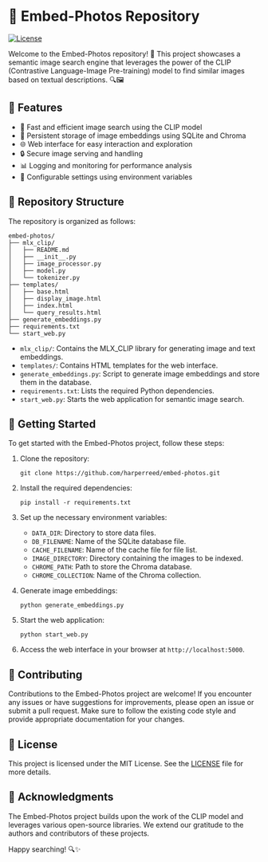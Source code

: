 # 📸 Embed-Photos Repository

[![License](https://img.shields.io/badge/License-MIT-blue.svg)](https://github.com/harperreed/embed-photos/blob/main/LICENSE)

Welcome to the Embed-Photos repository! 🎉 This project showcases a semantic image search engine that leverages the power of the CLIP (Contrastive Language-Image Pre-training) model to find similar images based on textual descriptions. 🔍🖼️

## 🌟 Features

- 🚀 Fast and efficient image search using the CLIP model
- 💾 Persistent storage of image embeddings using SQLite and Chroma
- 🌐 Web interface for easy interaction and exploration
- 🔒 Secure image serving and handling
- 📊 Logging and monitoring for performance analysis
- 🔧 Configurable settings using environment variables

## 📂 Repository Structure

The repository is organized as follows:

```
embed-photos/
├── mlx_clip/
│   ├── README.md
│   ├── __init__.py
│   ├── image_processor.py
│   ├── model.py
│   └── tokenizer.py
├── templates/
│   ├── base.html
│   ├── display_image.html
│   ├── index.html
│   └── query_results.html
├── generate_embeddings.py
├── requirements.txt
└── start_web.py
```

- `mlx_clip/`: Contains the MLX_CLIP library for generating image and text embeddings.
- `templates/`: Contains HTML templates for the web interface.
- `generate_embeddings.py`: Script to generate image embeddings and store them in the database.
- `requirements.txt`: Lists the required Python dependencies.
- `start_web.py`: Starts the web application for semantic image search.

## 🚀 Getting Started

To get started with the Embed-Photos project, follow these steps:

1. Clone the repository:
   ```
   git clone https://github.com/harperreed/embed-photos.git
   ```

2. Install the required dependencies:
   ```
   pip install -r requirements.txt
   ```

3. Set up the necessary environment variables:
   - `DATA_DIR`: Directory to store data files.
   - `DB_FILENAME`: Name of the SQLite database file.
   - `CACHE_FILENAME`: Name of the cache file for file list.
   - `IMAGE_DIRECTORY`: Directory containing the images to be indexed.
   - `CHROME_PATH`: Path to store the Chroma database.
   - `CHROME_COLLECTION`: Name of the Chroma collection.

4. Generate image embeddings:
   ```
   python generate_embeddings.py
   ```

5. Start the web application:
   ```
   python start_web.py
   ```

6. Access the web interface in your browser at `http://localhost:5000`.

## 🤝 Contributing

Contributions to the Embed-Photos project are welcome! If you encounter any issues or have suggestions for improvements, please open an issue or submit a pull request. Make sure to follow the existing code style and provide appropriate documentation for your changes.

## 📄 License

This project is licensed under the MIT License. See the [LICENSE](LICENSE) file for more details.

## 🙏 Acknowledgments

The Embed-Photos project builds upon the work of the CLIP model and leverages various open-source libraries. We extend our gratitude to the authors and contributors of these projects.

Happy searching! 🔍✨
